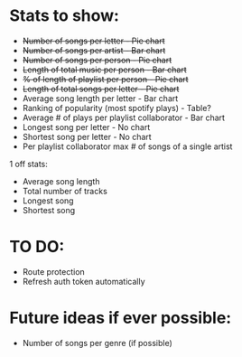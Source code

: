 # Stats to show:

- ~~Number of songs per letter - Pie chart~~
- ~~Number of songs per artist - Bar chart~~
- ~~Number of songs per person - Pie chart~~
- ~~Length of total music per person - Bar chart~~
- ~~% of length of playlist per person - Pie chart~~
- ~~Length of total songs per letter - Pie chart~~
- Average song length per letter - Bar chart
- Ranking of popularity (most spotify plays) - Table?
- Average # of plays per playlist collaborator - Bar chart
- Longest song per letter - No chart
- Shortest song per letter - No chart
- Per playlist collaborator max # of songs of a single artist

1 off stats:

- Average song length
- Total number of tracks
- Longest song
- Shortest song

# TO DO:

- Route protection
- Refresh auth token automatically

# Future ideas if ever possible:

- Number of songs per genre (if possible)
